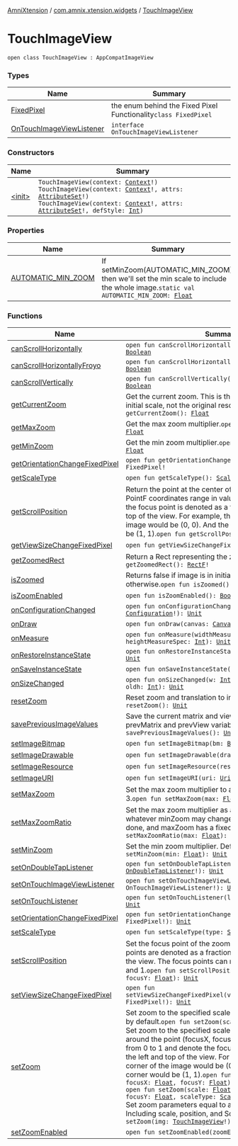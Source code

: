 [AmniXtension](../../index.md) / [com.amnix.xtension.widgets](../index.md) / [TouchImageView](./index.md)

# TouchImageView

`open class TouchImageView : AppCompatImageView`

### Types

| Name | Summary |
|---|---|
| [FixedPixel](-fixed-pixel/index.md) | the enum behind the Fixed Pixel Functionality`class FixedPixel` |
| [OnTouchImageViewListener](-on-touch-image-view-listener/index.md) | `interface OnTouchImageViewListener` |

### Constructors

| Name | Summary |
|---|---|
| [&lt;init&gt;](-init-.md) | `TouchImageView(context: `[`Context`](https://developer.android.com/reference/android/content/Context.html)`!)`<br>`TouchImageView(context: `[`Context`](https://developer.android.com/reference/android/content/Context.html)`!, attrs: `[`AttributeSet`](https://developer.android.com/reference/android/util/AttributeSet.html)`!)`<br>`TouchImageView(context: `[`Context`](https://developer.android.com/reference/android/content/Context.html)`!, attrs: `[`AttributeSet`](https://developer.android.com/reference/android/util/AttributeSet.html)`!, defStyle: `[`Int`](https://kotlinlang.org/api/latest/jvm/stdlib/kotlin/-int/index.html)`)` |

### Properties

| Name | Summary |
|---|---|
| [AUTOMATIC_MIN_ZOOM](-a-u-t-o-m-a-t-i-c_-m-i-n_-z-o-o-m.md) | If setMinZoom(AUTOMATIC_MIN_ZOOM), then we'll set the min scale to include the whole image.`static val AUTOMATIC_MIN_ZOOM: `[`Float`](https://kotlinlang.org/api/latest/jvm/stdlib/kotlin/-float/index.html) |

### Functions

| Name | Summary |
|---|---|
| [canScrollHorizontally](can-scroll-horizontally.md) | `open fun canScrollHorizontally(direction: `[`Int`](https://kotlinlang.org/api/latest/jvm/stdlib/kotlin/-int/index.html)`): `[`Boolean`](https://kotlinlang.org/api/latest/jvm/stdlib/kotlin/-boolean/index.html) |
| [canScrollHorizontallyFroyo](can-scroll-horizontally-froyo.md) | `open fun canScrollHorizontallyFroyo(direction: `[`Int`](https://kotlinlang.org/api/latest/jvm/stdlib/kotlin/-int/index.html)`): `[`Boolean`](https://kotlinlang.org/api/latest/jvm/stdlib/kotlin/-boolean/index.html) |
| [canScrollVertically](can-scroll-vertically.md) | `open fun canScrollVertically(direction: `[`Int`](https://kotlinlang.org/api/latest/jvm/stdlib/kotlin/-int/index.html)`): `[`Boolean`](https://kotlinlang.org/api/latest/jvm/stdlib/kotlin/-boolean/index.html) |
| [getCurrentZoom](get-current-zoom.md) | Get the current zoom. This is the zoom relative to the initial scale, not the original resource.`open fun getCurrentZoom(): `[`Float`](https://kotlinlang.org/api/latest/jvm/stdlib/kotlin/-float/index.html) |
| [getMaxZoom](get-max-zoom.md) | Get the max zoom multiplier.`open fun getMaxZoom(): `[`Float`](https://kotlinlang.org/api/latest/jvm/stdlib/kotlin/-float/index.html) |
| [getMinZoom](get-min-zoom.md) | Get the min zoom multiplier.`open fun getMinZoom(): `[`Float`](https://kotlinlang.org/api/latest/jvm/stdlib/kotlin/-float/index.html) |
| [getOrientationChangeFixedPixel](get-orientation-change-fixed-pixel.md) | `open fun getOrientationChangeFixedPixel(): FixedPixel!` |
| [getScaleType](get-scale-type.md) | `open fun getScaleType(): `[`ScaleType`](https://developer.android.com/reference/android/widget/ImageView/ScaleType.html)`!` |
| [getScrollPosition](get-scroll-position.md) | Return the point at the center of the zoomed image. The PointF coordinates range in value between 0 and 1 and the focus point is denoted as a fraction from the left and top of the view. For example, the top left corner of the image would be (0, 0). And the bottom right corner would be (1, 1).`open fun getScrollPosition(): `[`PointF`](https://developer.android.com/reference/android/graphics/PointF.html)`!` |
| [getViewSizeChangeFixedPixel](get-view-size-change-fixed-pixel.md) | `open fun getViewSizeChangeFixedPixel(): FixedPixel!` |
| [getZoomedRect](get-zoomed-rect.md) | Return a Rect representing the zoomed image.`open fun getZoomedRect(): `[`RectF`](https://developer.android.com/reference/android/graphics/RectF.html)`!` |
| [isZoomed](is-zoomed.md) | Returns false if image is in initial, unzoomed state. False, otherwise.`open fun isZoomed(): `[`Boolean`](https://kotlinlang.org/api/latest/jvm/stdlib/kotlin/-boolean/index.html) |
| [isZoomEnabled](is-zoom-enabled.md) | `open fun isZoomEnabled(): `[`Boolean`](https://kotlinlang.org/api/latest/jvm/stdlib/kotlin/-boolean/index.html) |
| [onConfigurationChanged](on-configuration-changed.md) | `open fun onConfigurationChanged(newConfig: `[`Configuration`](https://developer.android.com/reference/android/content/res/Configuration.html)`!): `[`Unit`](https://kotlinlang.org/api/latest/jvm/stdlib/kotlin/-unit/index.html) |
| [onDraw](on-draw.md) | `open fun onDraw(canvas: `[`Canvas`](https://developer.android.com/reference/android/graphics/Canvas.html)`!): `[`Unit`](https://kotlinlang.org/api/latest/jvm/stdlib/kotlin/-unit/index.html) |
| [onMeasure](on-measure.md) | `open fun onMeasure(widthMeasureSpec: `[`Int`](https://kotlinlang.org/api/latest/jvm/stdlib/kotlin/-int/index.html)`, heightMeasureSpec: `[`Int`](https://kotlinlang.org/api/latest/jvm/stdlib/kotlin/-int/index.html)`): `[`Unit`](https://kotlinlang.org/api/latest/jvm/stdlib/kotlin/-unit/index.html) |
| [onRestoreInstanceState](on-restore-instance-state.md) | `open fun onRestoreInstanceState(state: `[`Parcelable`](https://developer.android.com/reference/android/os/Parcelable.html)`!): `[`Unit`](https://kotlinlang.org/api/latest/jvm/stdlib/kotlin/-unit/index.html) |
| [onSaveInstanceState](on-save-instance-state.md) | `open fun onSaveInstanceState(): `[`Parcelable`](https://developer.android.com/reference/android/os/Parcelable.html)`?` |
| [onSizeChanged](on-size-changed.md) | `open fun onSizeChanged(w: `[`Int`](https://kotlinlang.org/api/latest/jvm/stdlib/kotlin/-int/index.html)`, h: `[`Int`](https://kotlinlang.org/api/latest/jvm/stdlib/kotlin/-int/index.html)`, oldw: `[`Int`](https://kotlinlang.org/api/latest/jvm/stdlib/kotlin/-int/index.html)`, oldh: `[`Int`](https://kotlinlang.org/api/latest/jvm/stdlib/kotlin/-int/index.html)`): `[`Unit`](https://kotlinlang.org/api/latest/jvm/stdlib/kotlin/-unit/index.html) |
| [resetZoom](reset-zoom.md) | Reset zoom and translation to initial state.`open fun resetZoom(): `[`Unit`](https://kotlinlang.org/api/latest/jvm/stdlib/kotlin/-unit/index.html) |
| [savePreviousImageValues](save-previous-image-values.md) | Save the current matrix and view dimensions in the prevMatrix and prevView variables.`open fun savePreviousImageValues(): `[`Unit`](https://kotlinlang.org/api/latest/jvm/stdlib/kotlin/-unit/index.html) |
| [setImageBitmap](set-image-bitmap.md) | `open fun setImageBitmap(bm: `[`Bitmap`](https://developer.android.com/reference/android/graphics/Bitmap.html)`!): `[`Unit`](https://kotlinlang.org/api/latest/jvm/stdlib/kotlin/-unit/index.html) |
| [setImageDrawable](set-image-drawable.md) | `open fun setImageDrawable(drawable: `[`Drawable`](https://developer.android.com/reference/android/graphics/drawable/Drawable.html)`?): `[`Unit`](https://kotlinlang.org/api/latest/jvm/stdlib/kotlin/-unit/index.html) |
| [setImageResource](set-image-resource.md) | `open fun setImageResource(resId: `[`Int`](https://kotlinlang.org/api/latest/jvm/stdlib/kotlin/-int/index.html)`): `[`Unit`](https://kotlinlang.org/api/latest/jvm/stdlib/kotlin/-unit/index.html) |
| [setImageURI](set-image-u-r-i.md) | `open fun setImageURI(uri: `[`Uri`](https://developer.android.com/reference/android/net/Uri.html)`?): `[`Unit`](https://kotlinlang.org/api/latest/jvm/stdlib/kotlin/-unit/index.html) |
| [setMaxZoom](set-max-zoom.md) | Set the max zoom multiplier to a constant. Default value: 3.`open fun setMaxZoom(max: `[`Float`](https://kotlinlang.org/api/latest/jvm/stdlib/kotlin/-float/index.html)`): `[`Unit`](https://kotlinlang.org/api/latest/jvm/stdlib/kotlin/-unit/index.html) |
| [setMaxZoomRatio](set-max-zoom-ratio.md) | Set the max zoom multiplier as a multiple of minZoom, whatever minZoom may change to. By default, this is not done, and maxZoom has a fixed value of 3.`open fun setMaxZoomRatio(max: `[`Float`](https://kotlinlang.org/api/latest/jvm/stdlib/kotlin/-float/index.html)`): `[`Unit`](https://kotlinlang.org/api/latest/jvm/stdlib/kotlin/-unit/index.html) |
| [setMinZoom](set-min-zoom.md) | Set the min zoom multiplier. Default value: 1.`open fun setMinZoom(min: `[`Float`](https://kotlinlang.org/api/latest/jvm/stdlib/kotlin/-float/index.html)`): `[`Unit`](https://kotlinlang.org/api/latest/jvm/stdlib/kotlin/-unit/index.html) |
| [setOnDoubleTapListener](set-on-double-tap-listener.md) | `open fun setOnDoubleTapListener(l: `[`OnDoubleTapListener`](https://developer.android.com/reference/android/view/GestureDetector/OnDoubleTapListener.html)`!): `[`Unit`](https://kotlinlang.org/api/latest/jvm/stdlib/kotlin/-unit/index.html) |
| [setOnTouchImageViewListener](set-on-touch-image-view-listener.md) | `open fun setOnTouchImageViewListener(l: OnTouchImageViewListener!): `[`Unit`](https://kotlinlang.org/api/latest/jvm/stdlib/kotlin/-unit/index.html) |
| [setOnTouchListener](set-on-touch-listener.md) | `open fun setOnTouchListener(l: `[`OnTouchListener`](https://developer.android.com/reference/android/view/View/OnTouchListener.html)`!): `[`Unit`](https://kotlinlang.org/api/latest/jvm/stdlib/kotlin/-unit/index.html) |
| [setOrientationChangeFixedPixel](set-orientation-change-fixed-pixel.md) | `open fun setOrientationChangeFixedPixel(fixedPixel: FixedPixel!): `[`Unit`](https://kotlinlang.org/api/latest/jvm/stdlib/kotlin/-unit/index.html) |
| [setScaleType](set-scale-type.md) | `open fun setScaleType(type: `[`ScaleType`](https://developer.android.com/reference/android/widget/ImageView/ScaleType.html)`!): `[`Unit`](https://kotlinlang.org/api/latest/jvm/stdlib/kotlin/-unit/index.html) |
| [setScrollPosition](set-scroll-position.md) | Set the focus point of the zoomed image. The focus points are denoted as a fraction from the left and top of the view. The focus points can range in value between 0 and 1.`open fun setScrollPosition(focusX: `[`Float`](https://kotlinlang.org/api/latest/jvm/stdlib/kotlin/-float/index.html)`, focusY: `[`Float`](https://kotlinlang.org/api/latest/jvm/stdlib/kotlin/-float/index.html)`): `[`Unit`](https://kotlinlang.org/api/latest/jvm/stdlib/kotlin/-unit/index.html) |
| [setViewSizeChangeFixedPixel](set-view-size-change-fixed-pixel.md) | `open fun setViewSizeChangeFixedPixel(viewSizeChangeFixedPixel: FixedPixel!): `[`Unit`](https://kotlinlang.org/api/latest/jvm/stdlib/kotlin/-unit/index.html) |
| [setZoom](set-zoom.md) | Set zoom to the specified scale. Image will be centered by default.`open fun setZoom(scale: `[`Float`](https://kotlinlang.org/api/latest/jvm/stdlib/kotlin/-float/index.html)`): `[`Unit`](https://kotlinlang.org/api/latest/jvm/stdlib/kotlin/-unit/index.html)<br>Set zoom to the specified scale. Image will be centered around the point (focusX, focusY). These floats range from 0 to 1 and denote the focus point as a fraction from the left and top of the view. For example, the top left corner of the image would be (0, 0). And the bottom right corner would be (1, 1).`open fun setZoom(scale: `[`Float`](https://kotlinlang.org/api/latest/jvm/stdlib/kotlin/-float/index.html)`, focusX: `[`Float`](https://kotlinlang.org/api/latest/jvm/stdlib/kotlin/-float/index.html)`, focusY: `[`Float`](https://kotlinlang.org/api/latest/jvm/stdlib/kotlin/-float/index.html)`): `[`Unit`](https://kotlinlang.org/api/latest/jvm/stdlib/kotlin/-unit/index.html)<br>`open fun setZoom(scale: `[`Float`](https://kotlinlang.org/api/latest/jvm/stdlib/kotlin/-float/index.html)`, focusX: `[`Float`](https://kotlinlang.org/api/latest/jvm/stdlib/kotlin/-float/index.html)`, focusY: `[`Float`](https://kotlinlang.org/api/latest/jvm/stdlib/kotlin/-float/index.html)`, scaleType: `[`ScaleType`](https://developer.android.com/reference/android/widget/ImageView/ScaleType.html)`!): `[`Unit`](https://kotlinlang.org/api/latest/jvm/stdlib/kotlin/-unit/index.html)<br>Set zoom parameters equal to another TouchImageView. Including scale, position, and ScaleType.`open fun setZoom(img: `[`TouchImageView`](./index.md)`!): `[`Unit`](https://kotlinlang.org/api/latest/jvm/stdlib/kotlin/-unit/index.html) |
| [setZoomEnabled](set-zoom-enabled.md) | `open fun setZoomEnabled(zoomEnabled: `[`Boolean`](https://kotlinlang.org/api/latest/jvm/stdlib/kotlin/-boolean/index.html)`): `[`Unit`](https://kotlinlang.org/api/latest/jvm/stdlib/kotlin/-unit/index.html) |
